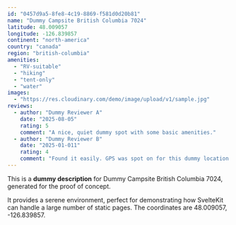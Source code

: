 ```yaml
---
id: "0457d9a5-8fe8-4c19-8869-f581d0d20b81"
name: "Dummy Campsite British Columbia 7024"
latitude: 48.009057
longitude: -126.839857
continent: "north-america"
country: "canada"
region: "british-columbia"
amenities:
  - "RV-suitable"
  - "hiking"
  - "tent-only"
  - "water"
images:
  - "https://res.cloudinary.com/demo/image/upload/v1/sample.jpg"
reviews:
  - author: "Dummy Reviewer A"
    date: "2025-08-05"
    rating: 5
    comment: "A nice, quiet dummy spot with some basic amenities."
  - author: "Dummy Reviewer B"
    date: "2025-01-011"
    rating: 4
    comment: "Found it easily. GPS was spot on for this dummy location."
---
```


This is a **dummy description** for Dummy Campsite British Columbia 7024, generated for the proof of concept.

It provides a serene environment, perfect for demonstrating how SvelteKit can handle a large number of static pages. The coordinates are 48.009057, -126.839857.
